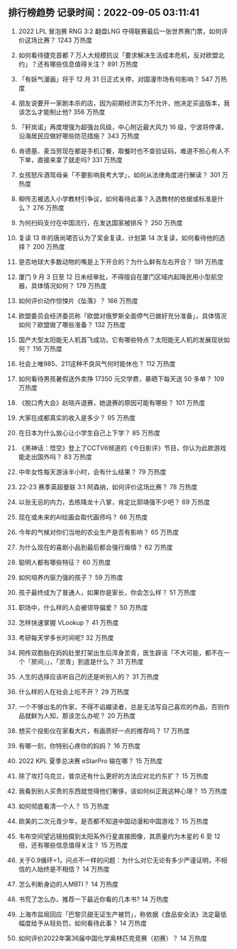 
## 排行榜趋势 记录时间：2022-09-05 03:11:41
  
  1. 2022 LPL 冒泡赛 RNG 3:2 翻盘LNG 夺得联赛最后一张世界赛门票，如何评价这场比赛？ 1243 万热度
    
  2. 如何看待捷克首都 7 万人大规模抗议「要求解决生活成本危机，反对欧盟北约」？还有哪些信息值得关注？ 891 万热度
    
  3. 「有妖气漫画」将于 12 月 31 日正式关停，对国漫市场有何影响？ 547 万热度
    
  4. 朋友说要开一家剧本杀的店，因为前期经济实力不允许，他决定买盗版本，我该怎么才能制止他? 356 万热度
    
  5. 「轩岚诺」再度增强为超强台风级，中心附近最大风力 16 级，宁波将停课，沿海居民应做好哪些防范措施？ 343 万热度
    
  6. 肯德基、麦当劳现在都是手机订餐，取餐时也不查验证码，难道不担心有人不下单，直接来拿了就走吗? 331 万热度
    
  7. 女孩怒斥酒驾母亲「不要影响我考大学」，如何从法律角度进行解读？ 301 万热度
    
  8. 柳传志被选入小学教材引争议，如何看待此事？入选教材的依据或标准是什么？ 276 万热度
    
  9. 为何扫码支付在中国流行，在发达国家被排斥？ 250 万热度
    
  10. 复读 13 年的唐尚珺否认为了奖金复读，计划第 14 次复读，如何看待他的选择？ 200 万热度
    
  11. 是否地球大多数动物的嘴是上下开合的？为什么鲜有左右开合？ 191 万热度
    
  12. 厦门 9 月 3 日至 12 日未经审批，不得擅自在厦门区域内起降民用小型航空器，具体情况如何？ 179 万热度
    
  13. 如何评价动作惊悚片《坠落》？ 166 万热度
    
  14. 欧盟委员会经济委员称「欧盟对俄罗斯全面停气已做好充分准备」，具体情况如何？欧盟做了哪些准备？ 132 万热度
    
  15. 国产大型太阳能无人机首飞成功，它有哪些特点？太阳能无人机的发展现状如何？ 116 万热度
    
  16. 社会上唯985、211这种不良风气何时能休也？ 112 万热度
    
  17. 如何看待男孩暑假送外卖挣 17350 元交学费，暴晒下每天送 50 多单？ 109 万热度
    
  18. 《脱口秀大会》赵晓卉退赛，她退赛的原因可能有哪些？ 101 万热度
    
  19. 大家在成都真实的收入是多少？ 95 万热度
    
  20. 在日本为什么放心让小学生自己上下学？ 85 万热度
    
  21. 《黑神话：悟空》登上了CCTV6频道的《今日影评》节目，你认为此款游戏能走出国外吗？ 83 万热度
    
  22. 中年女性每天游泳半小时，会有什么结果？ 79 万热度
    
  23. 22-23 赛季英超曼联 3:1 阿森纳，如何评价这场比赛？ 78 万热度
    
  24. 以张无忌的内力，去练降龙十八掌，肯定比郭靖强不少吧？ 69 万热度
    
  25. 现在或未来的AI绘画会取代画师吗？ 66 万热度
    
  26. 今年的气候对你们当地的农业生产是否有影响？ 65 万热度
    
  27. 为什么现在的喜剧小品到最后都会强行煽情？ 62 万热度
    
  28. 聪明人都有哪些特征？ 60 万热度
    
  29. 如何培养内驱力强的孩子？ 59 万热度
    
  30. 孩子最终成为了普通人，如果你是家长，你会怎么样？ 51 万热度
    
  31. 职场中，什么样的人会被领导偏爱？ 50 万热度
    
  32. 怎样快速掌握 VLookup？ 41 万热度
    
  33. 考研每天学多长时间呢? 32 万热度
    
  34. 网传双胞胎在妈妈肚里打架出生后浑身淤青，医生辟谣「不大可能，都不在一个『房间』」，「淤青」到底是什么？ 31 万热度
    
  35. 人生的选择应该听自己的还是听别人的？ 31 万热度
    
  36. 什么样的人在社会上吃不开？ 29 万热度
    
  37. 一个不够出名的作家，不得不谄媚读者，总是无法写自己喜欢的作品，否则作品就鲜为人知，那该怎么办呢？ 20 万热度
    
  38. 想买个投影仪在家看大片，有画质好一点的推荐吗？ 17 万热度
    
  39. 有哪一刻，你特别心疼你的妈妈？ 16 万热度
    
  40. 2022 KPL 夏季总决赛 eStarPro 输在哪？ 15 万热度
    
  41. 除了攻打乌克兰，普京还有什么更好的方法应对北约东扩？ 15 万热度
    
  42. 我看到别人买贵的东西就觉得他们奢侈，该如何纠正我这种心理？ 15 万热度
    
  43. 如何彻底看清一个人？ 15 万热度
    
  44. 欧美的二次元青少年，是否都不知道中国动漫和中国游戏？ 15 万热度
    
  45. 韦布空间望远镜拍摄到太阳系外行星直接图像，其质量约为木星的 6 至 12 倍，还有哪些信息值得关注？ 15 万热度
    
  46. 关于0.9循环=1，问点不一样的问题：为什么对它无论有多少严谨证明，不相信的人始终是不相信？ 14 万热度
    
  47. 怎么判断身边的人MBTI？ 14 万热度
    
  48. 书荒了怎么办，推荐一下最近你看的几本书? 14 万热度
    
  49. 上海市监局回应「巴黎贝甜无证生产被罚」，称依据《食品安全法》法定最低幅度给予从轻处罚，如何看待此事？ 14 万热度
    
  50. 如何评价2022年第36届中国化学奥林匹克竞赛（初赛）？ 14 万热度
    